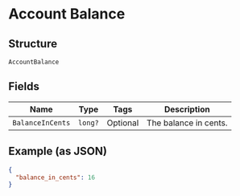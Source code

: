
# Account Balance

## Structure

`AccountBalance`

## Fields

| Name | Type | Tags | Description |
|  --- | --- | --- | --- |
| `BalanceInCents` | `long?` | Optional | The balance in cents. |

## Example (as JSON)

```json
{
  "balance_in_cents": 16
}
```

